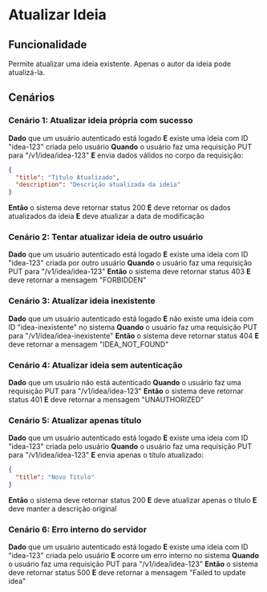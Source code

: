 # Atualizar Ideia

## Funcionalidade
Permite atualizar uma ideia existente. Apenas o autor da ideia pode atualizá-la.

## Cenários

### Cenário 1: Atualizar ideia própria com sucesso
**Dado** que um usuário autenticado está logado
**E** existe uma ideia com ID "idea-123" criada pelo usuário
**Quando** o usuário faz uma requisição PUT para "/v1/idea/idea-123"
**E** envia dados válidos no corpo da requisição:
```json
{
  "title": "Título Atualizado",
  "description": "Descrição atualizada da ideia"
}
```
**Então** o sistema deve retornar status 200
**E** deve retornar os dados atualizados da ideia
**E** deve atualizar a data de modificação

### Cenário 2: Tentar atualizar ideia de outro usuário
**Dado** que um usuário autenticado está logado
**E** existe uma ideia com ID "idea-123" criada por outro usuário
**Quando** o usuário faz uma requisição PUT para "/v1/idea/idea-123"
**Então** o sistema deve retornar status 403
**E** deve retornar a mensagem "FORBIDDEN"

### Cenário 3: Atualizar ideia inexistente
**Dado** que um usuário autenticado está logado
**E** não existe uma ideia com ID "idea-inexistente" no sistema
**Quando** o usuário faz uma requisição PUT para "/v1/idea/idea-inexistente"
**Então** o sistema deve retornar status 404
**E** deve retornar a mensagem "IDEA_NOT_FOUND"

### Cenário 4: Atualizar ideia sem autenticação
**Dado** que um usuário não está autenticado
**Quando** o usuário faz uma requisição PUT para "/v1/idea/idea-123"
**Então** o sistema deve retornar status 401
**E** deve retornar a mensagem "UNAUTHORIZED"

### Cenário 5: Atualizar apenas título
**Dado** que um usuário autenticado está logado
**E** existe uma ideia com ID "idea-123" criada pelo usuário
**Quando** o usuário faz uma requisição PUT para "/v1/idea/idea-123"
**E** envia apenas o título atualizado:
```json
{
  "title": "Novo Título"
}
```
**Então** o sistema deve retornar status 200
**E** deve atualizar apenas o título
**E** deve manter a descrição original

### Cenário 6: Erro interno do servidor
**Dado** que um usuário autenticado está logado
**E** existe uma ideia com ID "idea-123" criada pelo usuário
**E** ocorre um erro interno no sistema
**Quando** o usuário faz uma requisição PUT para "/v1/idea/idea-123"
**Então** o sistema deve retornar status 500
**E** deve retornar a mensagem "Failed to update idea"
